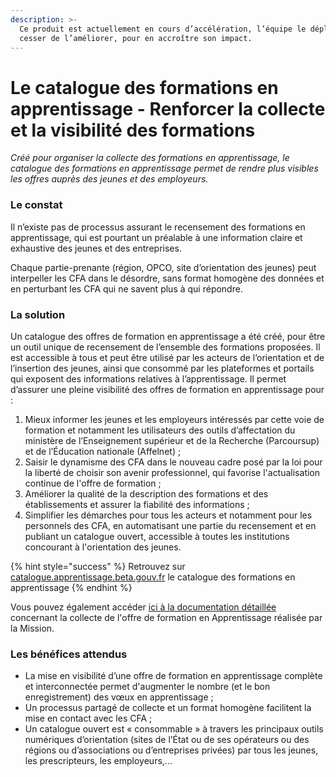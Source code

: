 ```yaml
---
description: >-
  Ce produit est actuellement en cours d’accélération, l’équipe le déploie sans
  cesser de l’améliorer, pour en accroître son impact.
---
```


# Le catalogue des formations en apprentissage - Renforcer la collecte et la visibilité des formations

_Créé pour organiser la collecte des formations en apprentissage, le catalogue des formations en apprentissage permet de rendre plus visibles les offres auprès des jeunes et des employeurs._

### Le constat

Il n’existe pas de processus assurant le recensement des formations en apprentissage, qui est pourtant un préalable à une information claire et exhaustive des jeunes et des entreprises.

Chaque partie-prenante \(région, OPCO, site d’orientation des jeunes\) peut interpeller les CFA dans le désordre, sans format homogène des données et en perturbant les CFA qui ne savent plus à qui répondre.

### La solution

Un catalogue des offres de formation en apprentissage a été créé, pour être un outil unique de recensement de l’ensemble des formations proposées. Il est accessible à tous et peut être utilisé par les acteurs de l’orientation et de l’insertion des jeunes, ainsi que consommé par les plateformes et portails qui exposent des informations relatives à l’apprentissage. Il permet d’assurer une pleine visibilité des offres de formation en apprentissage pour : 

1. Mieux informer les jeunes et les employeurs intéressés par cette voie de formation et notamment les utilisateurs des outils d’affectation du ministère de l’Enseignement supérieur et de la Recherche \(Parcoursup\) et de l’Éducation nationale \(Affelnet\) ;
2. Saisir le dynamisme des CFA dans le nouveau cadre posé par la loi pour la liberté de choisir son avenir professionnel, qui favorise l'actualisation continue de l'offre de formation ;
3. Améliorer la qualité de la description des formations et des établissements et assurer la fiabilité des informations ;
4. Simplifier les démarches pour tous les acteurs et notamment pour les personnels des CFA, en automatisant une partie du recensement et en publiant un catalogue ouvert, accessible à toutes les institutions concourant à l'orientation des jeunes.

{% hint style="success" %}
Retrouvez sur [catalogue.apprentissage.beta.gouv.fr](https://catalogue.apprentissage.beta.gouv.fr/) le catalogue des formations en apprentissage 
{% endhint %}

Vous pouvez également accéder [ici à la documentation détaillée](https://mission-apprentissage.gitbook.io/catalogue/) concernant la collecte de l'offre de formation en Apprentissage réalisée par la Mission.

### Les bénéfices attendus

* La mise en visibilité d’une offre de formation en apprentissage complète et interconnectée permet d'augmenter le nombre \(et le bon enregistrement\) des vœux en apprentissage ; 
* Un processus partagé de collecte et un format homogène facilitent la mise en contact avec les CFA ; 
* Un catalogue ouvert est « consommable » à travers les principaux outils numériques d’orientation \(sites de l’État ou de ses opérateurs ou des régions ou d’associations ou d’entreprises privées\) par tous les jeunes, les prescripteurs, les employeurs,…



